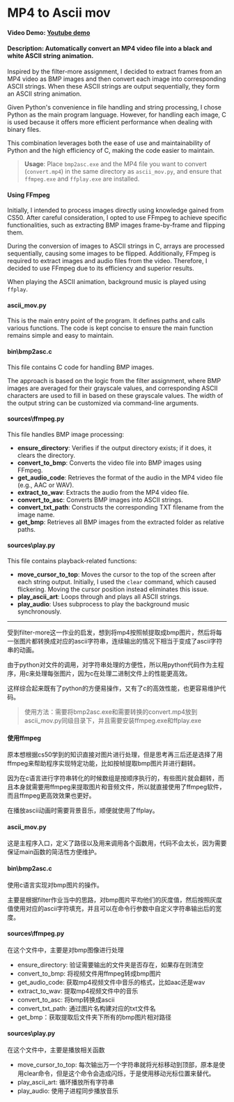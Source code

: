 # MP4 to Ascii mov
#### Video Demo:  [Youtube demo](https://youtu.be/lA1JiGS7PQk)
#### Description: Automatically convert an MP4 video file into a black and white ASCII string animation.


Inspired by the filter-more assignment, I decided to extract frames from an MP4 video as BMP images and then convert each image into corresponding ASCII strings. When these ASCII strings are output sequentially, they form an ASCII string animation.

Given Python's convenience in file handling and string processing, I chose Python as the main program language. However, for handling each image, C is used because it offers more efficient performance when dealing with binary files.

This combination leverages both the ease of use and maintainability of Python and the high efficiency of C, making the code easier to maintain.

> **Usage**: Place `bmp2asc.exe` and the MP4 file you want to convert (`convert.mp4`) in the same directory as `ascii_mov.py`, and ensure that `ffmpeg.exe` and `ffplay.exe` are installed.

#### Using FFmpeg
Initially, I intended to process images directly using knowledge gained from CS50. After careful consideration, I opted to use FFmpeg to achieve specific functionalities, such as extracting BMP images frame-by-frame and flipping them.

During the conversion of images to ASCII strings in C, arrays are processed sequentially, causing some images to be flipped. Additionally, FFmpeg is required to extract images and audio files from the video. Therefore, I decided to use FFmpeg due to its efficiency and superior results.

When playing the ASCII animation, background music is played using `ffplay`.

#### ascii_mov.py
This is the main entry point of the program. It defines paths and calls various functions. The code is kept concise to ensure the main function remains simple and easy to maintain.

#### bin\bmp2asc.c
This file contains C code for handling BMP images.

The approach is based on the logic from the filter assignment, where BMP images are averaged for their grayscale values, and corresponding ASCII characters are used to fill in based on these grayscale values. The width of the output string can be customized via command-line arguments.

#### sources\ffmpeg.py
This file handles BMP image processing:

- **ensure_directory**: Verifies if the output directory exists; if it does, it clears the directory.
- **convert_to_bmp**: Converts the video file into BMP images using FFmpeg.
- **get_audio_code**: Retrieves the format of the audio in the MP4 video file (e.g., AAC or WAV).
- **extract_to_wav**: Extracts the audio from the MP4 video file.
- **convert_to_asc**: Converts BMP images into ASCII strings.
- **convert_txt_path**: Constructs the corresponding TXT filename from the image name.
- **get_bmp**: Retrieves all BMP images from the extracted folder as relative paths.

#### sources\play.py
This file contains playback-related functions:

- **move_cursor_to_top**: Moves the cursor to the top of the screen after each string output. Initially, I used the `clear` command, which caused flickering. Moving the cursor position instead eliminates this issue.
- **play_ascii_art**: Loops through and plays all ASCII strings.
- **play_audio**: Uses subprocess to play the background music synchronously.

---
受到filter-more这一作业的启发，想到将mp4按照帧提取成bmp图片，然后将每一张图片都转换成对应的ascii字符串，连续输出的情况下相当于变成了ascii字符串的动画。

由于python对文件的调用，对字符串处理的方便性，所以用python代码作为主程序，用c来处理每张图片，因为c在处理二进制文件上的性能更高效。

这样综合起来既有了python的方便易操作，又有了c的高效性能，也更容易维护代码。

> 使用方法：需要将bmp2asc.exe和需要转换的convert.mp4放到ascii_mov.py同级目录下，并且需要安装ffmpeg.exe和ffplay.exe

#### 使用ffmpeg
原本想根据cs50学到的知识直接对图片进行处理，但是思考再三后还是选择了用ffmpeg来帮助程序实现特定功能，比如按帧提取bmp图片并进行翻转。

因为在c语言进行字符串转化的时候数组是按顺序执行的，有些图片就会翻转，而且本身就需要用ffmpeg来提取图片和音频文件，所以就直接使用了ffmpeg软件，而且ffmpeg更高效效果也更好。

在播放ascii动画时需要背景音乐，顺便就使用了ffplay。

#### ascii_mov.py
这是主程序入口，定义了路径以及用来调用各个函数用，代码不会太长，因为需要保证main函数的简洁性方便维护。

#### bin\bmp2asc.c
使用c语言实现对bmp图片的操作。

主要是根据filter作业当中的思路，对bmp图片平均他们的灰度值，然后按照灰度值使用对应的ascii字符填充，并且可以在命令行参数中自定义字符串输出后的宽度。

#### sources\ffmpeg.py
在这个文件中，主要是对bmp图像进行处理

* ensure_directory: 验证需要输出的文件夹是否存在，如果存在则清空
* convert_to_bmp: 将视频文件用ffmpeg转成bmp图片
* get_audio_code: 获取mp4视频文件中音乐的格式，比如aac还是wav
* extract_to_wav: 提取mp4视频文件中的音乐
* convert_to_asc: 将bmp转换成ascii
* convert_txt_path: 通过图片名构建对应的txt文件名
* get_bmp：获取提取后文件夹下所有的bmp图片相对路径

#### sources\play.py
在这个文件中，主要是播放相关函数

* move_cursor_to_top: 每次输出万一个字符串就将光标移动到顶部，原本是使用clear命令，但是这个命令会造成闪烁，于是使用移动光标位置来替代。
* play_ascii_art: 循环播放所有字符串
* play_audio: 使用子进程同步播放音乐
